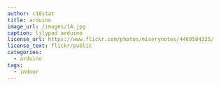 ```yaml
---
author: c18stat
title: arduino
image_url: /images/14.jpg
caption: lilypad arduino
license_url: https://www.flickr.com/photos/miserynotes/4469584325/
license_text: flickr/public
categories:
  - arduino
tags:
  - indoor
---
```

